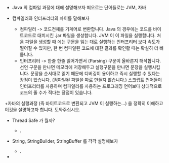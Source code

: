 
* Java 의 컴파일 과정에 대해 설명해보자
	 떠오르는 단어들로는 JVM, 자바 

* 컴파일러와 인터프리터의 차이를 말해보자
	* 컴파일러 -> 코드전체를 기계어로 변환합니다. Java 의 경우에는 코드를 바이트코드로 대치시킨 .jar 파일을 생성합니다. JVM 이 이 파일을 실행합니다. 처음 파일을 생성할 때 에는 구문을 읽는 대로 실행하는 인터프리터 보다 속도가 떨어질 수 있지만, 한 번 컴파일된 코드에 대한 결과를 확인활 때는 확실히 더 빠릅니다. 
	* 인터프리터 -> 한줄 한줄 읽어가면서 (Parsing) 구문이 올바른지 해석합니다. 
		선언 구문을 만나면 메모리에 저장해두고 실행구문을 만나면 문장을 실행시킵니다. 
		문장을 순서대로 읽기 때문에 디버깅이 용이하고 즉시 실행할 수 있다는 장점이 있습니다. (컴파일된 파일을 따로 만들지 않습니다.) 스크립트 언어들이 인터프리터를 사용하며 컴파일러를 사용하는 프로그래밍 언어보다 상대적으로 코드의 줄 수가 적다는 장점이 있습니다. 

+자바의 실행과정 (즉 바이트코드로 변환되고 JVM 이 실행하는...) 을 정확히 이해하고 이것을 설명하고자 합니다. 도와주십시오. 


* Thread Safe 가 뭘까? 
	*  .

* String, StringBuilder, StringBuffer 를 각각 설명해보자
	* . 

* 